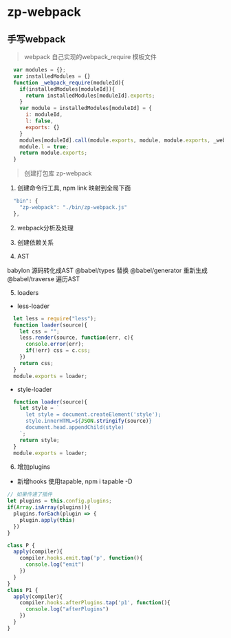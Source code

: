 # zp-webpack

## 手写webpack 

> webpack 自己实现的webpack_require  模板文件
```js
  var modules = {};
  var installedModules = {}
  function _webpack_require(moduleId){
    if(installedModules[moduleId]){
      return installedModules[moduleId].exports;
    }
    var module = installedModules[moduleId] = {
      i: moduleId,
      l: false,
      exports: {}
    }
    modules[moduleId].call(module.exports, module, module.exports, _webpack_require)
    module.l = true;
    return module.exports;
  }
```

> 创建打包库 zp-webpack

1. 创建命令行工具, npm link 映射到全局下面
  ```js
    "bin": {
      "zp-webpack": "./bin/zp-webpack.js"
    },
  ```

2. webpack分析及处理

3. 创建依赖关系

4. AST

  babylon 源码转化成AST
  @babel/types 替换
  @babel/generator 重新生成
  @babel/traverse 遍历AST

5. loaders

- less-loader

```js
  let less = require("less");
  function loader(source){
    let css = "";
    less.render(source, function(err, c){
      console.error(err);
      if(!err) css = c.css;
    })
    return css;
  }
  module.exports = loader;
```

- style-loader

```js
  function loader(source){
    let style = `
      let style = document.createElement('style');
      style.innerHTML=${JSON.stringify(source)}
      document.head.appendChild(style)
    `;
    return style;
  } 
  module.exports = loader;
```

6. 增加plugins

- 新增hooks 使用tapable, npm i tapable -D

```js
// 如果传递了插件
let plugins = this.config.plugins;
if(Array.isArray(plugins)){
  plugins.forEach(plugin => {
    plugin.apply(this)
  })
}
```

```js
class P {
  apply(compiler){
    compiler.hooks.emit.tap('p', function(){
      console.log("emit")
    })
  }
}
class P1 {
  apply(compiler){
    compiler.hooks.afterPlugins.tap('p1', function(){
      console.log("afterPlugins")
    })
  }
}
```




